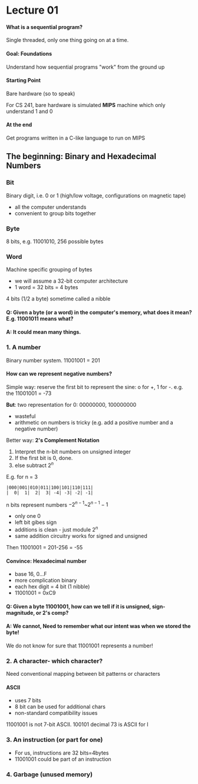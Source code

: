 # Lecture 01

#### What is a sequential program?
Single threaded, only one thing going on at a time.

#### Goal: Foundations
Understand how sequential programs "work" from the ground up

#### Starting Point
Bare hardware (so to speak)

For CS 241, bare hardware is simulated **MIPS** machine which only understand 1 and 0

#### At the end
Get programs written in a C-like language to run on MIPS

## The beginning: Binary and Hexadecimal Numbers

### Bit
Binary digit, i.e. 0 or 1 (high/low voltage, configurations on magnetic tape)

- all the computer understands
- convenient to group bits together

### Byte 
8 bits, e.g. 11001010, 256 possible bytes

### Word
Machine specific grouping of bytes

- we will assume a 32-bit computer architecture
- 1 word = 32 bits = 4 bytes

4 bits (1/2 a byte) sometime called a nibble

#### Q: Given a byte (or a word) in the computer's memory, what does it mean? E.g. 11001011 means what?
#### A: It could mean many things. 

### 1. A number
Binary number system. 11001001 = 201

#### How can we represent negative numbers?

Simple way: reserve the first bit to represent the sine: o for +, 1 for -. e.g. the 11001001 = -73

**But**: two representation for 0: 00000000, 100000000
- wasteful
- arithmetic on numbers is tricky (e.g. add a positive number and a negative number)

Better way: **2's Complement Notation**

1. Interpret the n-bit numbers on unsigned integer
2. If the first bit is 0, done.
3. else subtract $2^n$

E.g. for n = 3
```
|000|001|010|011|100|101|110|111|
|  0|  1|  2|  3| -4| -3| -2| -1|
```

n bits represent numbers $-2^{n-1}$~$2^{n-1}-1$

- only one 0
- left bit gibes sign
- additions is clean - just module $2^n$
- same addition circuitry works for signed and unsigned

Then 11001001 = 201-256 = -55

#### Convince: Hexadecimal number

- base 16, 0...F
- more complication binary
- each hex digit = 4 bit (1 nibble)
- 11001001 = 0xC9

#### Q: Given a byte 11001001, how can we tell if it is unsigned, sign-magnitude, or 2's comp?
#### A: We cannot, Need to remember what our intent was when we stored the byte!

We do not know for sure that 11001001 represents a number!

### 2. A character- which character?

Need conventional mapping between bit patterns or characters

#### ASCII 
- uses 7 bits
- 8 bit can be used for additional chars
- non-standard compatibility issues

11001001 is not 7-bit ASCII. 100101 decimal 73 is ASCII for I

### 3. An instruction (or part for one)

- For us, instructions are 32 bits=4bytes
- 11001001 could be part of an instruction

### 4. Garbage (unused memory)

